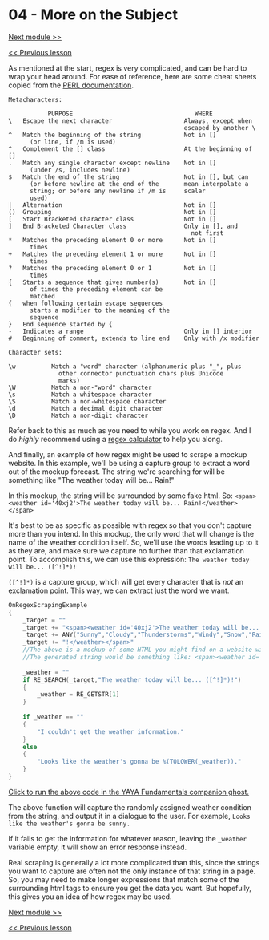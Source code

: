 # 04 - More on the Subject

[Next module >>](https://github.com/Zichqec/YAYA_Fundamentals/blob/main/Module%2008%20-%20The%20Preprocessor/00%20-%20What%20is%20the%20Preprocessor.md)

[<< Previous lesson](https://github.com/Zichqec/YAYA_Fundamentals/blob/main/Module%2007%20-%20Regular%20Expressions/03%20-%20Regex%20Functions.md)

As mentioned at the start, regex is very complicated, and can be hard to wrap your head around. For ease of reference, here are some cheat sheets copied from the [PERL documentation](https://perldoc.perl.org/perlre).

```
Metacharacters:

           PURPOSE                                  WHERE
\   Escape the next character                    Always, except when
                                                 escaped by another \
^   Match the beginning of the string            Not in []
      (or line, if /m is used)
^   Complement the [] class                      At the beginning of []
.   Match any single character except newline    Not in []
      (under /s, includes newline)
$   Match the end of the string                  Not in [], but can
      (or before newline at the end of the       mean interpolate a
      string; or before any newline if /m is     scalar
      used)
|   Alternation                                  Not in []
()  Grouping                                     Not in []
[   Start Bracketed Character class              Not in []
]   End Bracketed Character class                Only in [], and
                                                   not first
*   Matches the preceding element 0 or more      Not in []
      times
+   Matches the preceding element 1 or more      Not in []
      times
?   Matches the preceding element 0 or 1         Not in []
      times
{   Starts a sequence that gives number(s)       Not in []
      of times the preceding element can be
      matched
{   when following certain escape sequences
      starts a modifier to the meaning of the
      sequence
}   End sequence started by {
-   Indicates a range                            Only in [] interior
#   Beginning of comment, extends to line end    Only with /x modifier
```



```
Character sets:

\w          Match a "word" character (alphanumeric plus "_", plus
			  other connector punctuation chars plus Unicode
			  marks)
\W          Match a non-"word" character
\s          Match a whitespace character
\S          Match a non-whitespace character
\d          Match a decimal digit character
\D          Match a non-digit character
```

Refer back to this as much as you need to while you work on regex. And I do *highly* recommend using a [regex calculator](https://regex101.com/) to help you along.


And finally, an example of how regex might be used to scrape a mockup website. In this example, we'll be using a capture group to extract a word out of the mockup forecast. The string we're searching for will be something like "The weather today will be... Rain!"

In this mockup, the string will be surrounded by some fake html. So: `<span><weather id='40xj2'>The weather today will be... Rain!</weather></span>`

It's best to be as specific as possible with regex so that you don't capture more than you intend. In this mockup, the only word that will change is the name of the weather condition itself. So, we'll use the words leading up to it as they are, and make sure we capture no further than that exclamation point. To accomplish this, we can use this expression: `The weather today will be... ([^!]*)!`

`([^!]*)` is a capture group, which will get every character that is *not* an exclamation point. This way, we can extract just the word we want.

```c
OnRegexScrapingExample
{
	_target = ""
	_target += "<span><weather id='40xj2'>The weather today will be... "
	_target += ANY("Sunny","Cloudy","Thunderstorms","Windy","Snow","Rain") //Pick a random condition word for our example
	_target += "!</weather></span>"
	//The above is a mockup of some HTML you might find on a website with weather data. It's not accurate to anything in particular.
	//The generated string would be something like: <span><weather id='40xj2'>The weather today will be... Sunny!</weather></span>
	
	_weather = ""
	if RE_SEARCH(_target,"The weather today will be... ([^!]*)!")
	{
		_weather = RE_GETSTR[1]
	}
	
	if _weather == ""
	{
		"I couldn't get the weather information."
	}
	else
	{
		"Looks like the weather's gonna be %(TOLOWER(_weather))."
	}
}
```

[Click to run the above code in the YAYA Fundamentals companion ghost.](https://zichqec.github.io/s-the-skeleton/jump.html?url=x-ukagaka-link%3Atype%3Devent%26ghost%3DYAYA%20Fundamentals%26info%3DOnExample.M7.L4.RegexScrapingExample)

The above function will capture the randomly assigned weather condition from the string, and output it in a dialogue to the user. For example, `Looks like the weather's gonna be sunny.`

If it fails to get the information for whatever reason, leaving the `_weather` variable empty, it will show an error response instead.

Real scraping is generally a lot more complicated than this, since the strings you want to capture are often not the only instance of that string in a page. So, you may need to make longer expressions that match some of the surrounding html tags to ensure you get the data you want. But hopefully, this gives you an idea of how regex may be used.

[Next module >>](https://github.com/Zichqec/YAYA_Fundamentals/blob/main/Module%2008%20-%20The%20Preprocessor/00%20-%20What%20is%20the%20Preprocessor.md)

[<< Previous lesson](https://github.com/Zichqec/YAYA_Fundamentals/blob/main/Module%2007%20-%20Regular%20Expressions/03%20-%20Regex%20Functions.md)
